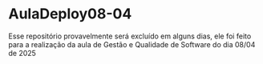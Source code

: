 # AulaDeploy08-04
Esse repositório provavelmente será excluído em alguns dias, ele foi feito para a realização da aula de Gestão e Qualidade de Software do dia 08/04 de 2025
